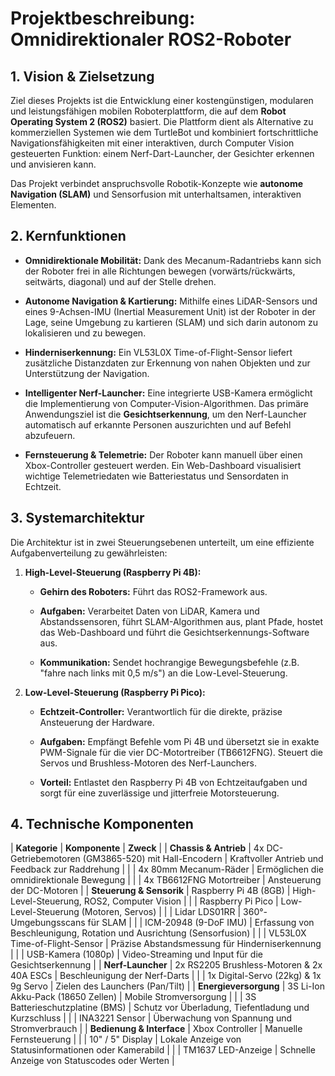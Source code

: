 # Projektbeschreibung: Omnidirektionaler ROS2-Roboter

## 1. Vision & Zielsetzung

Ziel dieses Projekts ist die Entwicklung einer kostengünstigen, modularen und leistungsfähigen mobilen Roboterplattform, die auf dem **Robot Operating System 2 (ROS2)** basiert. Die Plattform dient als Alternative zu kommerziellen Systemen wie dem TurtleBot und kombiniert fortschrittliche Navigationsfähigkeiten mit einer interaktiven, durch Computer Vision gesteuerten Funktion: einem Nerf-Dart-Launcher, der Gesichter erkennen und anvisieren kann.

Das Projekt verbindet anspruchsvolle Robotik-Konzepte wie **autonome Navigation (SLAM)** und Sensorfusion mit unterhaltsamen, interaktiven Elementen.

## 2. Kernfunktionen

* **Omnidirektionale Mobilität:** Dank des Mecanum-Radantriebs kann sich der Roboter frei in alle Richtungen bewegen (vorwärts/rückwärts, seitwärts, diagonal) und auf der Stelle drehen.

* **Autonome Navigation & Kartierung:** Mithilfe eines LiDAR-Sensors und eines 9-Achsen-IMU (Inertial Measurement Unit) ist der Roboter in der Lage, seine Umgebung zu kartieren (SLAM) und sich darin autonom zu lokalisieren und zu bewegen.

* **Hinderniserkennung:** Ein VL53L0X Time-of-Flight-Sensor liefert zusätzliche Distanzdaten zur Erkennung von nahen Objekten und zur Unterstützung der Navigation.

* **Intelligenter Nerf-Launcher:** Eine integrierte USB-Kamera ermöglicht die Implementierung von Computer-Vision-Algorithmen. Das primäre Anwendungsziel ist die **Gesichtserkennung**, um den Nerf-Launcher automatisch auf erkannte Personen auszurichten und auf Befehl abzufeuern.

* **Fernsteuerung & Telemetrie:** Der Roboter kann manuell über einen Xbox-Controller gesteuert werden. Ein Web-Dashboard visualisiert wichtige Telemetriedaten wie Batteriestatus und Sensordaten in Echtzeit.

## 3. Systemarchitektur

Die Architektur ist in zwei Steuerungsebenen unterteilt, um eine effiziente Aufgabenverteilung zu gewährleisten:

1. **High-Level-Steuerung (Raspberry Pi 4B):**

   * **Gehirn des Roboters:** Führt das ROS2-Framework aus.

   * **Aufgaben:** Verarbeitet Daten von LiDAR, Kamera und Abstandssensoren, führt SLAM-Algorithmen aus, plant Pfade, hostet das Web-Dashboard und führt die Gesichtserkennungs-Software aus.

   * **Kommunikation:** Sendet hochrangige Bewegungsbefehle (z.B. "fahre nach links mit 0,5 m/s") an die Low-Level-Steuerung.

2. **Low-Level-Steuerung (Raspberry Pi Pico):**

   * **Echtzeit-Controller:** Verantwortlich für die direkte, präzise Ansteuerung der Hardware.

   * **Aufgaben:** Empfängt Befehle vom Pi 4B und übersetzt sie in exakte PWM-Signale für die vier DC-Motortreiber (TB6612FNG). Steuert die Servos und Brushless-Motoren des Nerf-Launchers.

   * **Vorteil:** Entlastet den Raspberry Pi 4B von Echtzeitaufgaben und sorgt für eine zuverlässige und jitterfreie Motorsteuerung.

## 4. Technische Komponenten

| **Kategorie** | **Komponente** | **Zweck** |
| **Chassis & Antrieb** | 4x DC-Getriebemotoren (GM3865-520) mit Hall-Encodern | Kraftvoller Antrieb und Feedback zur Raddrehung |
|  | 4x 80mm Mecanum-Räder | Ermöglichen die omnidirektionale Bewegung |
|  | 4x TB6612FNG Motortreiber | Ansteuerung der DC-Motoren |
| **Steuerung & Sensorik** | Raspberry Pi 4B (8GB) | High-Level-Steuerung, ROS2, Computer Vision |
|  | Raspberry Pi Pico | Low-Level-Steuerung (Motoren, Servos) |
|  | Lidar LDS01RR | 360°-Umgebungsscans für SLAM |
|  | ICM-20948 (9-DoF IMU) | Erfassung von Beschleunigung, Rotation und Ausrichtung (Sensorfusion) |
|  | VL53L0X Time-of-Flight-Sensor | Präzise Abstandsmessung für Hinderniserkennung |
|  | USB-Kamera (1080p) | Video-Streaming und Input für die Gesichtserkennung |
| **Nerf-Launcher** | 2x RS2205 Brushless-Motoren & 2x 40A ESCs | Beschleunigung der Nerf-Darts |
|  | 1x Digital-Servo (22kg) & 1x 9g Servo | Zielen des Launchers (Pan/Tilt) |
| **Energieversorgung** | 3S Li-Ion Akku-Pack (18650 Zellen) | Mobile Stromversorgung |
|  | 3S Batterieschutzplatine (BMS) | Schutz vor Überladung, Tiefentladung und Kurzschluss |
|  | INA3221 Sensor | Überwachung von Spannung und Stromverbrauch |
| **Bedienung & Interface** | Xbox Controller | Manuelle Fernsteuerung |
|  | 10" / 5" Display | Lokale Anzeige von Statusinformationen oder Kamerabild |
|  | TM1637 LED-Anzeige | Schnelle Anzeige von Statuscodes oder Werten |
